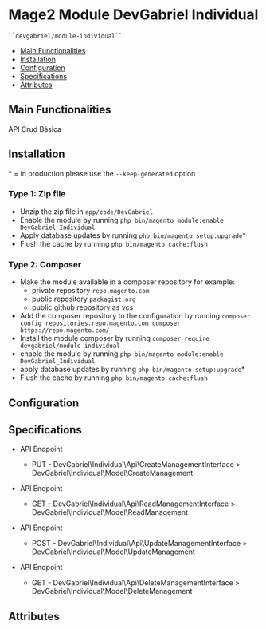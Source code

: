 # Mage2 Module DevGabriel Individual

    ``devgabriel/module-individual``

 - [Main Functionalities](#markdown-header-main-functionalities)
 - [Installation](#markdown-header-installation)
 - [Configuration](#markdown-header-configuration)
 - [Specifications](#markdown-header-specifications)
 - [Attributes](#markdown-header-attributes)


## Main Functionalities
API Crud Básica

## Installation
\* = in production please use the `--keep-generated` option

### Type 1: Zip file

 - Unzip the zip file in `app/code/DevGabriel`
 - Enable the module by running `php bin/magento module:enable DevGabriel_Individual`
 - Apply database updates by running `php bin/magento setup:upgrade`\*
 - Flush the cache by running `php bin/magento cache:flush`

### Type 2: Composer

 - Make the module available in a composer repository for example:
    - private repository `repo.magento.com`
    - public repository `packagist.org`
    - public github repository as vcs
 - Add the composer repository to the configuration by running `composer config repositories.repo.magento.com composer https://repo.magento.com/`
 - Install the module composer by running `composer require devgabriel/module-individual`
 - enable the module by running `php bin/magento module:enable DevGabriel_Individual`
 - apply database updates by running `php bin/magento setup:upgrade`\*
 - Flush the cache by running `php bin/magento cache:flush`


## Configuration




## Specifications

 - API Endpoint
	- PUT - DevGabriel\Individual\Api\CreateManagementInterface > DevGabriel\Individual\Model\CreateManagement

 - API Endpoint
	- GET - DevGabriel\Individual\Api\ReadManagementInterface > DevGabriel\Individual\Model\ReadManagement

 - API Endpoint
	- POST - DevGabriel\Individual\Api\UpdateManagementInterface > DevGabriel\Individual\Model\UpdateManagement

 - API Endpoint
	- GET - DevGabriel\Individual\Api\DeleteManagementInterface > DevGabriel\Individual\Model\DeleteManagement


## Attributes



